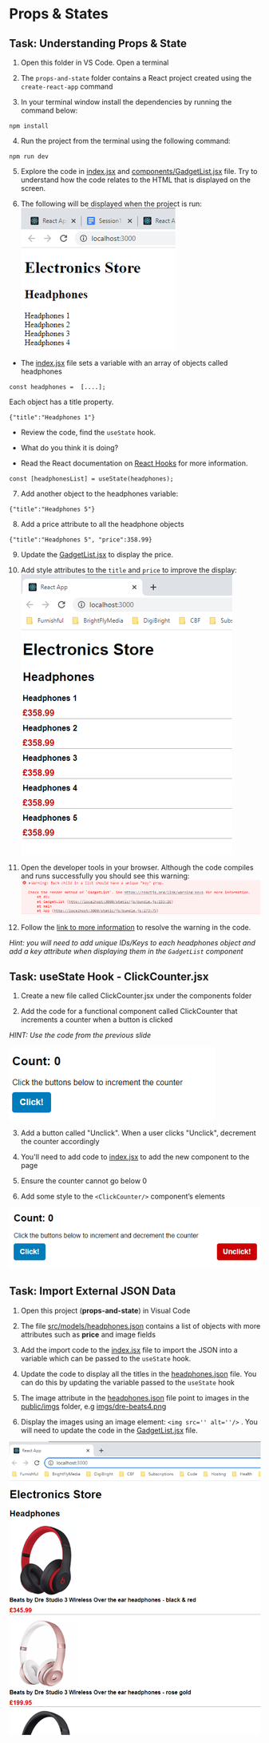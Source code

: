 # Props & States

## Task: Understanding Props & State

1. Open this folder in VS Code. Open a terminal

1. The `props-and-state` folder contains a React project created using the `create-react-app` command

1. In your terminal window install the dependencies by running the command below:

```shell
npm install
```
4. Run the project from the terminal using the following command:

```shell
npm run dev
```
5. Explore the code in [index.jsx](src/index.jsx) and [components/GadgetList.jsx](src/components/GadgetList.jsx) file. Try to  understand how the code relates to the HTML that is displayed on the screen.

1. The following will be displayed when the project is run:
![Example Output](docs/electronics-store-list.png)

- The [index.jsx](src/index.jsx) file sets a variable with an array of objects called headphones
```JS
const headphones =  [....];
```

Each object has a title property.

```JS
{"title":"Headphones 1"}
```

- Review the code, find the `useState` hook. 

- What do you think it is doing? 

- Read the React documentation on [React Hooks](https://reactjs.org/docs/hooks-intro.html) for more information.
```JS
const [headphonesList] = useState(headphones);
```

7. Add another object to the headphones variable:
```JS
{"title":"Headphones 5"}
```

8. Add a price attribute to all the headphone objects 

```JS
{"title":"Headphones 5", "price":358.99}
```

9. Update the [GadgetList.jsx](src/components/GadgetList.jsx) to display the price.

1. Add style attributes to the `title` and `price` to improve the display:
![Example Output](docs/electornic-store-task1.png)

11. Open the developer tools in your browser. Although the code compiles and runs successfully you should see this warning:
![Warning](docs/key-warning.png)

12. Follow the [link to more information](https://reactjs.org/link/warning-keys) to resolve the warning in the code. 

_Hint: you will need to add unique IDs/Keys to each headphones object and add a key attribute when displaying them in the `GadgetList` component_

## Task: useState Hook - ClickCounter.jsx

1. Create a new file called ClickCounter.jsx under the components folder

1. Add the code for a functional component called ClickCounter that increments a counter when a button is clicked

_HINT: Use the code from the  previous slide_

![Click Counter](docs/clickcount.png)

3. Add a button called "Unclick". When a user clicks "Unclick", decrement the counter accordingly

1. You'll need to add code to [index.jsx](src/index.jsx) to add the new component to the page

1. Ensure the counter cannot go below 0

1. Add some style to the `<ClickCounter/>` component’s elements

![Click Counter](docs/clickcount2.png)

## Task: Import External JSON  Data

1. Open this project (__props-and-state__) in Visual Code

1. The file [src/models/headphones.json](src/models/headphones.json) contains a list of objects with more attributes such as __price__ and image fields

1. Add the import code to the [index.jsx](src/index.jsx) file to import the JSON into a variable which can be passed to the `useState` hook.

1. Update the code to display all the titles in the [headphones.json](src/models/headphones.json) file. You can do this by updating the variable passed to the `useState` hook

1. The image attribute in the [headphones.json](src/models/headphones.json) file point to images in the [public/imgs](public/imgs/) folder, e.g [imgs/dre-beats4.png](public/imgs/dre-beats4.png)

1. Display the images using an image element: `<img src='' alt=''/>` . You will need to update the code in the [GadgetList.jsx](src/components/GadgetList.jsx) file.

![Warning](docs/electronics-store.png)
